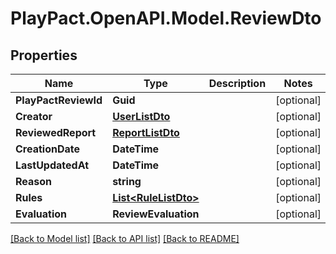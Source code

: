 # PlayPact.OpenAPI.Model.ReviewDto

## Properties

Name | Type | Description | Notes
------------ | ------------- | ------------- | -------------
**PlayPactReviewId** | **Guid** |  | [optional] 
**Creator** | [**UserListDto**](UserListDto.md) |  | [optional] 
**ReviewedReport** | [**ReportListDto**](ReportListDto.md) |  | [optional] 
**CreationDate** | **DateTime** |  | [optional] 
**LastUpdatedAt** | **DateTime** |  | [optional] 
**Reason** | **string** |  | [optional] 
**Rules** | [**List&lt;RuleListDto&gt;**](RuleListDto.md) |  | [optional] 
**Evaluation** | **ReviewEvaluation** |  | [optional] 

[[Back to Model list]](../README.md#documentation-for-models) [[Back to API list]](../README.md#documentation-for-api-endpoints) [[Back to README]](../README.md)

